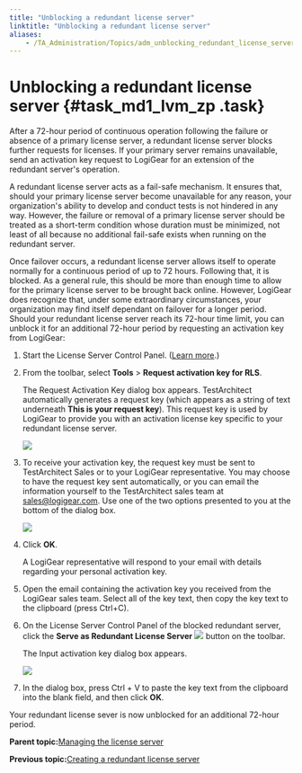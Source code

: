 ```yaml
--- 
title: "Unblocking a redundant license server"
linktitle: "Unblocking a redundant license server"
aliases: 
    - /TA_Administration/Topics/adm_unblocking_redundant_license_server.html
---
```

# Unblocking a redundant license server {#task_md1_lvm_zp .task}

After a 72-hour period of continuous operation following the failure or absence of a primary license server, a redundant license server blocks further requests for licenses. If your primary server remains unavailable, send an activation key request to LogiGear for an extension of the redundant server's operation.

A redundant license server acts as a fail-safe mechanism. It ensures that, should your primary license server become unavailable for any reason, your organization's ability to develop and conduct tests is not hindered in any way. However, the failure or removal of a primary license server should be treated as a short-term condition whose duration must be minimized, not least of all because no additional fail-safe exists when running on the redundant server.

Once failover occurs, a redundant license server allows itself to operate normally for a continuous period of up to 72 hours. Following that, it is blocked. As a general rule, this should be more than enough time to allow for the primary license server to be brought back online. However, LogiGear does recognize that, under some extraordinary circumstances, your organization may find itself dependant on failover for a longer period. Should your redundant license server reach its 72-hour time limit, you can unblock it for an additional 72-hour period by requesting an activation key from LogiGear:

1.  Start the License Server Control Panel. \([Learn more](LS_TA_managing_start_stop.html).\)

2.  From the toolbar, select **Tools** \> **Request activation key for RLS**.

    The Request Activation Key dialog box appears. TestArchitect automatically generates a request key \(which appears as a string of text underneath **This is your request key**\). This request key is used by LogiGear to provide you with an activation license key specific to your redundant license server.

    ![](../Images/adm_request_activation_key_dlg.png)

3.  To receive your activation key, the request key must be sent to TestArchitect Sales or to your LogiGear representative. You may choose to have the request key sent automatically, or you can email the information yourself to the TestArchitect sales team at [sales@logigear.com](mailto:sales@logigear.com). Use one of the two options presented to you at the bottom of the dialog box.

    ![](../Images/licenseserver_10.png)

4.  Click **OK**.

    A LogiGear representative will respond to your email with details regarding your personal activation key.

5.  Open the email containing the activation key you received from the LogiGear sales team. Select all of the key text, then copy the key text to the clipboard \(press Ctrl+C\).

6.  On the License Server Control Panel of the blocked redundant server, click the **Serve as Redundant License Server** ![](../Images/admin_icn_Redundant_License_server.png) button on the toolbar.

    The Input activation key dialog box appears.

    ![](../Images/adm_input_activation_key_dlg.png)

7.  In the dialog box, press Ctrl + V to paste the key text from the clipboard into the blank field, and then click **OK**.


Your redundant license sever is now unblocked for an additional 72-hour period.

**Parent topic:**[Managing the license server](../../TA_Administration/Topics/LS_TA_managing_license_server.html)

**Previous topic:**[Creating a redundant license server](../../TA_Administration/Topics/LS_TA_managing_creating_redundant_license.html)

